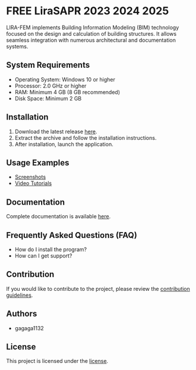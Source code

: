 # FREE LiraSAPR 2023 2024 2025

LIRA-FEM implements Building Information Modeling (BIM) technology focused on the design and calculation of building structures. It allows seamless integration with numerous architectural and documentation systems.

## System Requirements
- Operating System: Windows 10 or higher
- Processor: 2.0 GHz or higher
- RAM: Minimum 4 GB (8 GB recommended)
- Disk Space: Minimum 2 GB

## Installation
1. Download the latest release [here]().
2. Extract the archive and follow the installation instructions.
3. After installation, launch the application.

## Usage Examples
- [Screenshots](link_to_images)
- [Video Tutorials](link_to_videos)

## Documentation
Complete documentation is available [here](link_to_documentation).

## Frequently Asked Questions (FAQ)
- How do I install the program?
- How can I get support?

## Contribution
If you would like to contribute to the project, please review the [contribution guidelines](link_to_contributing_guidelines).

## Authors
- gagaga1132

## License
This project is licensed under the [license](/license).
